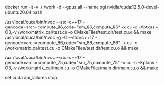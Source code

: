 docker run -it -v ./:/work  -d --gpus all --name ogi nvidia/cuda:12.5.0-devel-ubuntu20.04 bash


/usr/local/cuda/bin/nvcc  --std=c++17 -gencode=arch=compute_86,code=\"sm_86,compute_86\"  -x cu -c -Xptxas -O3,-v  /work/matrix_cal/test.cu -o CMakeFiles/test.dir/test.cu.o  && make
/usr/local/cuda/bin/nvcc -g -G --std=c++17 -gencode=arch=compute_86,code=\"sm_86,compute_86\"  -x cu -c  /work/matrix_cal/test.cu -o CMakeFiles/test.dir/test.cu.o  && make 


/usr/local/cuda/bin/nvcc  --std=c++17 -gencode=arch=compute_75,code=\"sm_75,compute_75\"  -x cu -c -Xptxas -O3,-v  /work/matrix_cal/main.cu -o CMakeFiles/main.dir/main.cu.o  && make


set cuda api_failures stop